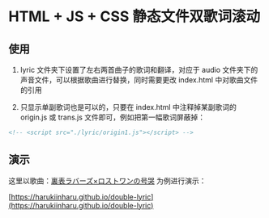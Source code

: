 # HTML + JS + CSS 静态文件双歌词滚动

## 使用

1. lyric 文件夹下设置了左右两首曲子的歌词和翻译，对应于 audio 文件夹下的声音文件，可以根据歌曲进行替换，同时需要更改 index.html 中对歌曲文件的引用

2. 只显示单副歌词也是可以的，只要在 index.html 中注释掉某副歌词的 origin.js 或 trans.js 文件即可，例如把第一幅歌词屏蔽掉：

```html
<!-- <script src="./lyric/origin1.js"></script> -->
```


## 演示

这里以歌曲：[裏表ラバーズ×ロストワンの号哭](https://music.163.com/#/song?id=28613680) 为例进行演示：

[https://harukiinharu.github.io/double-lyric](https://harukiinharu.github.io/double-lyric)
